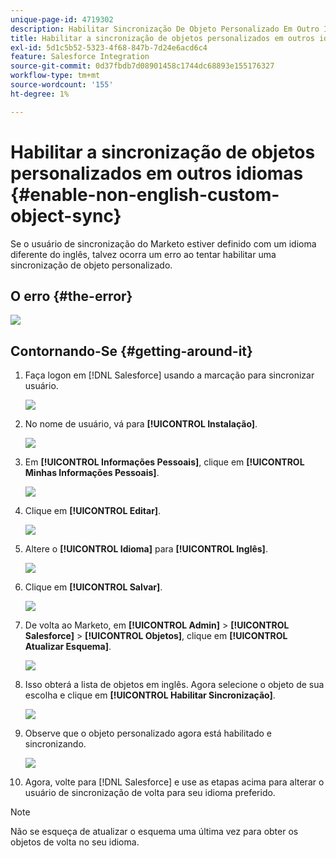 ```yaml
---
unique-page-id: 4719302
description: Habilitar Sincronização De Objeto Personalizado Em Outro Idioma - Documentação Do Marketo - Documentação Do Produto
title: Habilitar a sincronização de objetos personalizados em outros idiomas
exl-id: 5d1c5b52-5323-4f68-847b-7d24e6acd6c4
feature: Salesforce Integration
source-git-commit: 0d37fbdb7d08901458c1744dc68893e155176327
workflow-type: tm+mt
source-wordcount: '155'
ht-degree: 1%

---
```


# Habilitar a sincronização de objetos personalizados em outros idiomas {#enable-non-english-custom-object-sync}

Se o usuário de sincronização do Marketo estiver definido com um idioma diferente do inglês, talvez ocorra um erro ao tentar habilitar uma sincronização de objeto personalizado.

## O erro {#the-error}

![](assets/image2014-12-10-13-3a17-3a51.png)

## Contornando-Se {#getting-around-it}

1. Faça logon em [!DNL Salesforce] usando a marcação para sincronizar usuário.

   ![](assets/image2014-12-10-13-3a18-3a1.png)

1. No nome de usuário, vá para **[!UICONTROL Instalação]**.

   ![](assets/image2014-12-10-13-3a18-3a11.png)

1. Em **[!UICONTROL Informações Pessoais]**, clique em **[!UICONTROL Minhas Informações Pessoais]**.

   ![](assets/image2014-12-10-13-3a18-3a22.png)

1. Clique em **[!UICONTROL Editar]**.

   ![](assets/image2014-12-10-13-3a18-3a32.png)

1. Altere o **[!UICONTROL Idioma]** para **[!UICONTROL Inglês]**.

   ![](assets/image2014-12-10-13-3a18-3a45.png)

1. Clique em **[!UICONTROL Salvar]**.

   ![](assets/image2014-12-10-13-3a18-3a55.png)

1. De volta ao Marketo, em **[!UICONTROL Admin]** > **[!UICONTROL Salesforce]** > **[!UICONTROL Objetos]**, clique em **[!UICONTROL Atualizar Esquema]**.

   ![](assets/image2014-12-10-13-3a19-3a6.png)

1. Isso obterá a lista de objetos em inglês. Agora selecione o objeto de sua escolha e clique em **[!UICONTROL Habilitar Sincronização]**.

   ![](assets/image2014-12-10-13-3a19-3a16.png)

1. Observe que o objeto personalizado agora está habilitado e sincronizando.

   ![](assets/image2014-12-10-13-3a19-3a26.png)

1. Agora, volte para [!DNL Salesforce] e use as etapas acima para alterar o usuário de sincronização de volta para seu idioma preferido.

>[!NOTE]
>
>Não se esqueça de atualizar o esquema uma última vez para obter os objetos de volta no seu idioma.
